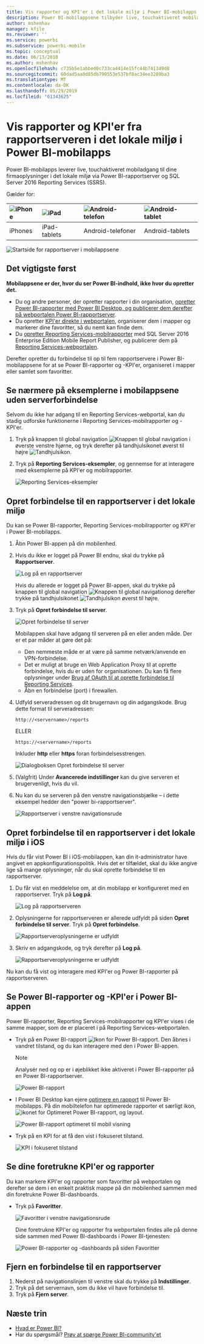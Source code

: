 ```yaml
---
title: Vis rapporter og KPI'er i det lokale miljø i Power BI-mobilapps
description: Power BI-mobilappsene tilbyder live, touchaktiveret mobiladgang til dine virksomhedsoplysninger i det lokale miljø via SQL Server Reporting Services og Power BI-rapportserver.
author: mshenhav
manager: kfile
ms.reviewer: ''
ms.service: powerbi
ms.subservice: powerbi-mobile
ms.topic: conceptual
ms.date: 06/13/2018
ms.author: mshenhav
ms.openlocfilehash: c735b5e1abbed0c733ca4414e15fc44b741349d8
ms.sourcegitcommit: 60dad5aa0d85db790553e537bf8ac34ee3289ba3
ms.translationtype: MT
ms.contentlocale: da-DK
ms.lasthandoff: 05/29/2019
ms.locfileid: "61343625"
---
```

# <a name="view-on-premises-report-server-reports-and-kpis-in-the-power-bi-mobile-apps"></a>Vis rapporter og KPI'er fra rapportserveren i det lokale miljø i Power BI-mobilapps

Power BI-mobilapps leverer live, touchaktiveret mobiladgang til dine firmaoplysninger i det lokale miljø via Power BI-rapportserver og SQL Server 2016 Reporting Services (SSRS).

Gælder for:

| ![iPhone](./media/mobile-app-ssrs-kpis-mobile-on-premises-reports/iphone-logo-50-px.png) | ![iPad](./media/mobile-app-ssrs-kpis-mobile-on-premises-reports/ipad-logo-50-px.png) | ![Android-telefon](./media/mobile-app-ssrs-kpis-mobile-on-premises-reports/android-phone-logo-50-px.png) | ![Android-tablet](./media/mobile-app-ssrs-kpis-mobile-on-premises-reports/android-tablet-logo-50-px.png) |
|:--- |:--- |:--- |:--- |
| iPhones |iPad-tablets |Android-telefoner |Android-tablets |


![Startside for rapportserver i mobilappsene](./media/mobile-app-ssrs-kpis-mobile-on-premises-reports/power-bi-ipad-pbi-report-server-home.png)

## <a name="first-things-first"></a>Det vigtigste først
**Mobilappsene er der, hvor du ser Power BI-indhold, ikke hvor du opretter det.**

* Du og andre personer, der opretter rapporter i din organisation, [opretter Power BI-rapporter med Power BI Desktop, og publicerer dem derefter på webportalen Power BI-rapportserver](../../report-server/quickstart-create-powerbi-report.md). 
* Du opretter [KPI'er direkte i webportalen](https://docs.microsoft.com/sql/reporting-services/working-with-kpis-in-reporting-services), organiserer dem i mapper og markerer dine favoritter, så du nemt kan finde dem. 
* Du [opretter Reporting Services-mobilrapporter](https://docs.microsoft.com/sql/reporting-services/mobile-reports/create-mobile-reports-with-sql-server-mobile-report-publisher) med SQL Server 2016 Enterprise Edition Mobile Report Publisher, og publicerer dem på [Reporting Services-webportalen](https://docs.microsoft.com/sql/reporting-services/web-portal-ssrs-native-mode).  

Derefter opretter du forbindelse til op til fem rapportservere i Power BI-mobilappsene for at se Power BI-rapporter og -KPI'er, organiseret i mapper eller samlet som favoritter. 

## <a name="explore-samples-in-the-mobile-apps-without-a-server-connection"></a>Se nærmere på eksemplerne i mobilappsene uden serverforbindelse
Selvom du ikke har adgang til en Reporting Services-webportal, kan du stadig udforske funktionerne i Reporting Services-mobilrapporter og -KPI'er. 

1. Tryk på knappen til global navigation ![Knappen til global navigation](././media/mobile-app-ssrs-kpis-mobile-on-premises-reports/power-bi-iphone-global-nav-button.png) i øverste venstre hjørne, og tryk derefter på tandhjulsikonet øverst til højre ![Tandhjulsikon](././media/mobile-app-ssrs-kpis-mobile-on-premises-reports/power-bi-ios-settings-icon.png).
2. Tryk på **Reporting Services-eksempler**, og gennemse for at interagere med eksemplerne på KPI'er og mobilrapporter.
   
   ![Reporting Services-eksempler](./media/mobile-app-ssrs-kpis-mobile-on-premises-reports/power-bi-iphone-ssrs-samples.png)

## <a name="connect-to-an-on-premises-report-server"></a>Opret forbindelse til en rapportserver i det lokale miljø
Du kan se Power BI-rapporter, Reporting Services-mobilrapporter og KPI'er i Power BI-mobilapps. 

1. Åbn Power BI-appen på din mobilenhed.
2. Hvis du ikke er logget på Power BI endnu, skal du trykke på **Rapportserver**.
   
   ![Log på en rapportserver](./media/mobile-app-ssrs-kpis-mobile-on-premises-reports/power-bi-connect-to-rs-login.png)
   
   Hvis du allerede er logget på Power BI-appen, skal du trykke på knappen til global navigation ![Knappen til global navigation](././media/mobile-app-ssrs-kpis-mobile-on-premises-reports/power-bi-iphone-global-nav-button.png)og derefter trykke på tandhjulsikonet ![Tandhjulsikon](././media/mobile-app-ssrs-kpis-mobile-on-premises-reports/power-bi-ios-settings-icon.png) øverst til højre.
3. Tryk på **Opret forbindelse til server**.
   
    ![Opret forbindelse til server](./media/mobile-app-ssrs-kpis-mobile-on-premises-reports/power-bi-android-server-sign-in.png)

     Mobilappen skal have adgang til serveren på en eller anden måde. Der er et par måder at gøre det på:

    - Den nemmeste måde er at være på samme netværk/anvende en VPN-forbindelse.
    - Det er muligt at bruge en Web Application Proxy til at oprette forbindelse, hvis du er uden for organisationen. Du kan få flere oplysninger under [Brug af OAuth til at oprette forbindelse til Reporting Services](mobile-oauth-ssrs.md). 
    - Åbn en forbindelse (port) i firewallen.

1. Udfyld serveradressen og dit brugernavn og din adgangskode. Brug dette format til serveradressen:
   
     `http://<servername>/reports`
   
     ELLER
   
     `https://<servername>/reports`
   
   Inkluder **http** eller **https** foran forbindelsesstrengen.
   
    ![Dialogboksen Opret forbindelse til server](./media/mobile-app-ssrs-kpis-mobile-on-premises-reports/power-bi-ios-connect-to-server-dialog.png)
5. (Valgfrit) Under **Avancerede indstillinger** kan du give serveren et brugervenligt, hvis du vil.
6. Nu kan du se serveren på den venstre navigationsbjælke – i dette eksempel hedder den "power bi-rapportserver".
   
   ![Rapportserver i venstre navigationsrude](./media/mobile-app-ssrs-kpis-mobile-on-premises-reports/power-bi-iphone-left-nav-report-server.png)

## <a name="connect-to-an-on-premises-report-server-in-ios"></a>Opret forbindelse til en rapportserver i det lokale miljø i iOS

Hvis du får vist Power BI i iOS-mobilappen, kan din it-administrator have angivet en appkonfigurationspolitik. Hvis det er tilfældet, skal du ikke angive lige så mange oplysninger, når du skal oprette forbindelse til en rapportserver. 

1. Du får vist en meddelelse om, at din mobilapp er konfigureret med en rapportserver. Tryk på **Log på**.

    ![Log på rapportserveren](./media/mobile-app-ssrs-kpis-mobile-on-premises-reports/power-bi-config-server-sign-in.png)

2.  Oplysningerne for rapportserveren er allerede udfyldt på siden **Opret forbindelse til server**. Tryk på **Opret forbindelse**.

    ![Rapportserveroplysningerne er udfyldt](./media/mobile-app-ssrs-kpis-mobile-on-premises-reports/power-bi-ios-remote-configure-connect-server.png)

3. Skriv en adgangskode, og tryk derefter på **Log på**. 

    ![Rapportserveroplysningerne er udfyldt](./media/mobile-app-ssrs-kpis-mobile-on-premises-reports/power-bi-config-server-address.png)

Nu kan du få vist og interagere med KPI'er og Power BI-rapporter på rapportserveren.

## <a name="view-power-bi-reports-and-kpis-in-the-power-bi-app"></a>Se Power BI-rapporter og -KPI'er i Power BI-appen
Power BI-rapporter, Reporting Services-mobilrapporter og KPI'er vises i de samme mapper, som de er placeret i på Reporting Services-webportalen. 

* Tryk på en Power BI-rapport ![Ikon for Power BI-rapport](./media/mobile-app-ssrs-kpis-mobile-on-premises-reports/power-bi-rs-mobile-report-icon.png). Den åbnes i vandret tilstand, og du kan interagere med den i Power BI-appen.

    > [!NOTE]
  > Analysér ned og op er i øjeblikket ikke aktiveret i Power BI-rapporter på en Power BI-rapportserver.
  
    ![Power BI-rapport](./media/mobile-app-ssrs-kpis-mobile-on-premises-reports/power-bi-iphone-report-server-report.png)
* I Power BI Desktop kan ejere [optimere en rapport](../../desktop-create-phone-report.md) til Power BI-mobilapps. På din mobiltelefon har optimerede rapporter et særligt ikon, ![ikonet for Optimeret Power BI-rapport](./media/mobile-app-ssrs-kpis-mobile-on-premises-reports/power-bi-rs-mobile-optimized-icon.png), og layout.
  
    ![Power BI-rapport optimeret til mobil visning](./media/mobile-app-ssrs-kpis-mobile-on-premises-reports/power-bi-rs-mobile-optimized-report.png)
* Tryk på en KPI for at få den vist i fokuseret tilstand.
  
    ![KPI i fokuseret tilstand](./media/mobile-app-ssrs-kpis-mobile-on-premises-reports/pbi_ipad_ssmrp_tile.png)

## <a name="view-your-favorite-kpis-and-reports"></a>Se dine foretrukne KPI'er og rapporter
Du kan markere KPI'er og rapporter som favoritter på webportalen og derefter se dem i en enkelt praktisk mappe på din mobilenhed sammen med din foretrukne Power BI-dashboards.

* Tryk på **Favoritter**.
  
   ![Favoritter i venstre navigationsrude](./media/mobile-app-ssrs-kpis-mobile-on-premises-reports/power-bi-ipad-faves-pbi-report-server-update.png)
  
   Dine foretrukne KPI'er og rapporter fra webportalen findes alle på denne side sammen med Power BI-dashboards i Power BI-tjenesten:
  
   ![Power BI-rapporter og -dashboards på siden Favoritter](./media/mobile-app-ssrs-kpis-mobile-on-premises-reports/power-bi-ipad-favorites.png)

## <a name="remove-a-connection-to-a-report-server"></a>Fjern en forbindelse til en rapportserver
1. Nederst på navigationslinjen til venstre skal du trykke på **Indstillinger**.
2. Tryk på det servernavn, som du ikke vil have forbindelse til.
3. Tryk på **Fjern server**.

## <a name="next-steps"></a>Næste trin
* [Hvad er Power BI?](../../power-bi-overview.md)  
* Har du spørgsmål? [Prøv at spørge Power BI-community'et](http://community.powerbi.com/)

